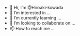 - 👋 Hi, I’m @Hiroaki-kowada
- 👀 I’m interested in ...
- 🌱 I’m currently learning ...
- 💞️ I’m looking to collaborate on ...
- 📫 How to reach me ...

<!---
Hiroaki-kowada/Hiroaki-kowada is a ✨ special ✨ repository because its `README.md` (this file) appears on your GitHub profile.
You can click the Preview link to take a look at your changes.
--->
